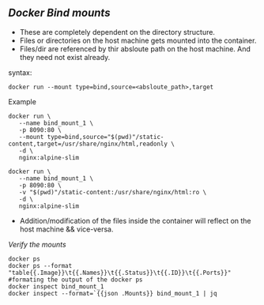 ## ***Docker Bind mounts***

* These are completely dependent on the directory structure.
* Files or directories on the host machine gets mounted into the container.
* Files/dir are referenced by thir absloute path on the host machine. And they need not exist already.

syntax:
```
docker run --mount type=bind,source=<absloute_path>,target
```
Example 
```
docker run \
   --name bind_mount_1 \
   -p 8090:80 \
   --mount type=bind,source="$(pwd)"/static-content,target=/usr/share/nginx/html,readonly \
   -d \
   nginx:alpine-slim
```
```
docker run \
   --name bind_mount_1 \
   -p 8090:80 \
   -v "$(pwd)"/static-content:/usr/share/nginx/html:ro \
   -d \
   nginx:alpine-slim
```
* Addition/modification of the files inside the container will reflect on the host machine && vice-versa.

*Verify the mounts*
```
docker ps
docker ps --format "table{{.Image}}\t{{.Names}}\t{{.Status}}\t{{.ID}}\t{{.Ports}}"     #formating the output of the docker ps 
docker inspect bind_mount_1
docker inspect --format=`{{json .Mounts}} bind_mount_1 | jq
``` 
